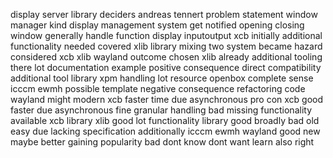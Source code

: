 display server library deciders andreas tennert problem statement window manager kind display management system get notified opening closing window generally handle function display inputoutput xcb initially additional functionality needed covered xlib library mixing two system became hazard considered xcb xlib wayland outcome chosen xlib already additional tooling there lot documentation example positive consequence direct compatibility additional tool library xpm handling lot resource openbox complete sense icccm ewmh possible template negative consequence refactoring code wayland might modern xcb faster time due asynchronous pro con xcb good faster due asynchronous fine granular handling bad missing functionality available xcb library xlib good lot functionality library good broadly bad old easy due lacking specification additionally icccm ewmh wayland good new maybe better gaining popularity bad dont know dont want learn also right